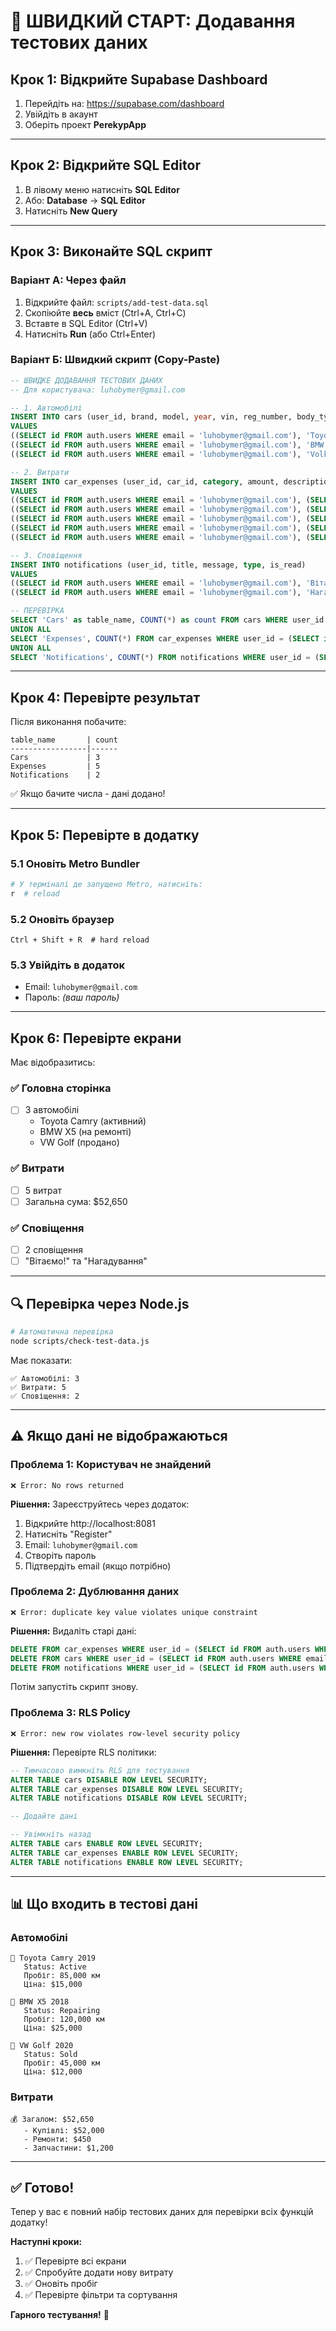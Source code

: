 # 🚀 ШВИДКИЙ СТАРТ: Додавання тестових даних

## Крок 1: Відкрийте Supabase Dashboard

1. Перейдіть на: https://supabase.com/dashboard
2. Увійдіть в акаунт
3. Оберіть проект **PerekypApp**

---

## Крок 2: Відкрийте SQL Editor

1. В лівому меню натисніть **SQL Editor**
2. Або: **Database** → **SQL Editor**
3. Натисніть **New Query**

---

## Крок 3: Виконайте SQL скрипт

### Варіант А: Через файл

1. Відкрийте файл: `scripts/add-test-data.sql`
2. Скопіюйте **весь** вміст (Ctrl+A, Ctrl+C)
3. Вставте в SQL Editor (Ctrl+V)
4. Натисніть **Run** (або Ctrl+Enter)

### Варіант Б: Швидкий скрипт (Copy-Paste)

```sql
-- ШВИДКЕ ДОДАВАННЯ ТЕСТОВИХ ДАНИХ
-- Для користувача: luhobymer@gmail.com

-- 1. Автомобілі
INSERT INTO cars (user_id, brand, model, year, vin, reg_number, body_type, engine_type, engine_volume, transmission, color, mileage, purchase_price, status, notes)
VALUES 
((SELECT id FROM auth.users WHERE email = 'luhobymer@gmail.com'), 'Toyota', 'Camry', 2019, 'JTNBF46K803123456', 'AA1234BB', 'sedan', 'petrol', 2.5, 'automatic', 'silver', 85000, 15000, 'active', 'Куплено на аукціоні'),
((SELECT id FROM auth.users WHERE email = 'luhobymer@gmail.com'), 'BMW', 'X5', 2018, 'WBAJB8C55JG876543', 'BC5678DE', 'suv', 'diesel', 3.0, 'automatic', 'black', 120000, 25000, 'repairing', 'На ремонті'),
((SELECT id FROM auth.users WHERE email = 'luhobymer@gmail.com'), 'Volkswagen', 'Golf', 2020, 'WVWZZZ1KZLW234567', 'EF9012GH', 'hatchback', 'petrol', 1.4, 'manual', 'white', 45000, 12000, 'sold', 'Продано');

-- 2. Витрати
INSERT INTO car_expenses (user_id, car_id, category, amount, description, date)
VALUES
((SELECT id FROM auth.users WHERE email = 'luhobymer@gmail.com'), (SELECT id FROM cars WHERE reg_number = 'AA1234BB' LIMIT 1), 'purchase', 15000, 'Купівля Toyota Camry', NOW() - INTERVAL '3 months'),
((SELECT id FROM auth.users WHERE email = 'luhobymer@gmail.com'), (SELECT id FROM cars WHERE reg_number = 'AA1234BB' LIMIT 1), 'repair', 450, 'Гальмівні колодки', NOW() - INTERVAL '2 months'),
((SELECT id FROM auth.users WHERE email = 'luhobymer@gmail.com'), (SELECT id FROM cars WHERE reg_number = 'BC5678DE' LIMIT 1), 'purchase', 25000, 'Купівля BMW X5', NOW() - INTERVAL '2 months'),
((SELECT id FROM auth.users WHERE email = 'luhobymer@gmail.com'), (SELECT id FROM cars WHERE reg_number = 'BC5678DE' LIMIT 1), 'parts', 1200, 'Запчастини підвіски', NOW() - INTERVAL '1 month'),
((SELECT id FROM auth.users WHERE email = 'luhobymer@gmail.com'), (SELECT id FROM cars WHERE reg_number = 'EF9012GH' LIMIT 1), 'purchase', 12000, 'Купівля VW Golf', NOW() - INTERVAL '4 months');

-- 3. Сповіщення
INSERT INTO notifications (user_id, title, message, type, is_read)
VALUES
((SELECT id FROM auth.users WHERE email = 'luhobymer@gmail.com'), 'Вітаємо!', 'Тестові дані успішно додано', 'success', false),
((SELECT id FROM auth.users WHERE email = 'luhobymer@gmail.com'), 'Нагадування', 'Перевірте страховку на Camry', 'warning', false);

-- ПЕРЕВІРКА
SELECT 'Cars' as table_name, COUNT(*) as count FROM cars WHERE user_id = (SELECT id FROM auth.users WHERE email = 'luhobymer@gmail.com')
UNION ALL
SELECT 'Expenses', COUNT(*) FROM car_expenses WHERE user_id = (SELECT id FROM auth.users WHERE email = 'luhobymer@gmail.com')
UNION ALL
SELECT 'Notifications', COUNT(*) FROM notifications WHERE user_id = (SELECT id FROM auth.users WHERE email = 'luhobymer@gmail.com');
```

---

## Крок 4: Перевірте результат

Після виконання побачите:

```
table_name       | count
-----------------|------
Cars             | 3
Expenses         | 5
Notifications    | 2
```

✅ Якщо бачите числа - дані додано!

---

## Крок 5: Перевірте в додатку

### 5.1 Оновіть Metro Bundler

```bash
# У терміналі де запущено Metro, натисніть:
r  # reload
```

### 5.2 Оновіть браузер

```
Ctrl + Shift + R  # hard reload
```

### 5.3 Увійдіть в додаток

- Email: `luhobymer@gmail.com`
- Пароль: *(ваш пароль)*

---

## Крок 6: Перевірте екрани

Має відобразитись:

### ✅ Головна сторінка
- [ ] 3 автомобілі
  - Toyota Camry (активний)
  - BMW X5 (на ремонті)
  - VW Golf (продано)

### ✅ Витрати
- [ ] 5 витрат
- [ ] Загальна сума: $52,650

### ✅ Сповіщення
- [ ] 2 сповіщення
- [ ] "Вітаємо!" та "Нагадування"

---

## 🔍 Перевірка через Node.js

```bash
# Автоматична перевірка
node scripts/check-test-data.js
```

Має показати:
```
✅ Автомобілі: 3
✅ Витрати: 5
✅ Сповіщення: 2
```

---

## ⚠️ Якщо дані не відображаються

### Проблема 1: Користувач не знайдений

```
❌ Error: No rows returned
```

**Рішення:** Зареєструйтесь через додаток:
1. Відкрийте http://localhost:8081
2. Натисніть "Register"
3. Email: `luhobymer@gmail.com`
4. Створіть пароль
5. Підтвердіть email (якщо потрібно)

### Проблема 2: Дублювання даних

```
❌ Error: duplicate key value violates unique constraint
```

**Рішення:** Видаліть старі дані:
```sql
DELETE FROM car_expenses WHERE user_id = (SELECT id FROM auth.users WHERE email = 'luhobymer@gmail.com');
DELETE FROM cars WHERE user_id = (SELECT id FROM auth.users WHERE email = 'luhobymer@gmail.com');
DELETE FROM notifications WHERE user_id = (SELECT id FROM auth.users WHERE email = 'luhobymer@gmail.com');
```

Потім запустіть скрипт знову.

### Проблема 3: RLS Policy

```
❌ Error: new row violates row-level security policy
```

**Рішення:** Перевірте RLS політики:
```sql
-- Тимчасово вимкніть RLS для тестування
ALTER TABLE cars DISABLE ROW LEVEL SECURITY;
ALTER TABLE car_expenses DISABLE ROW LEVEL SECURITY;
ALTER TABLE notifications DISABLE ROW LEVEL SECURITY;

-- Додайте дані

-- Увімкніть назад
ALTER TABLE cars ENABLE ROW LEVEL SECURITY;
ALTER TABLE car_expenses ENABLE ROW LEVEL SECURITY;
ALTER TABLE notifications ENABLE ROW LEVEL SECURITY;
```

---

## 📊 Що входить в тестові дані

### Автомобілі
```
🚗 Toyota Camry 2019
   Status: Active
   Пробіг: 85,000 км
   Ціна: $15,000

🚙 BMW X5 2018
   Status: Repairing
   Пробіг: 120,000 км
   Ціна: $25,000

🚗 VW Golf 2020
   Status: Sold
   Пробіг: 45,000 км
   Ціна: $12,000
```

### Витрати
```
💰 Загалом: $52,650
   - Купівлі: $52,000
   - Ремонти: $450
   - Запчастини: $1,200
```

---

## ✅ Готово!

Тепер у вас є повний набір тестових даних для перевірки всіх функцій додатку!

**Наступні кроки:**
1. ✅ Перевірте всі екрани
2. ✅ Спробуйте додати нову витрату
3. ✅ Оновіть пробіг
4. ✅ Перевірте фільтри та сортування

**Гарного тестування!** 🚀
